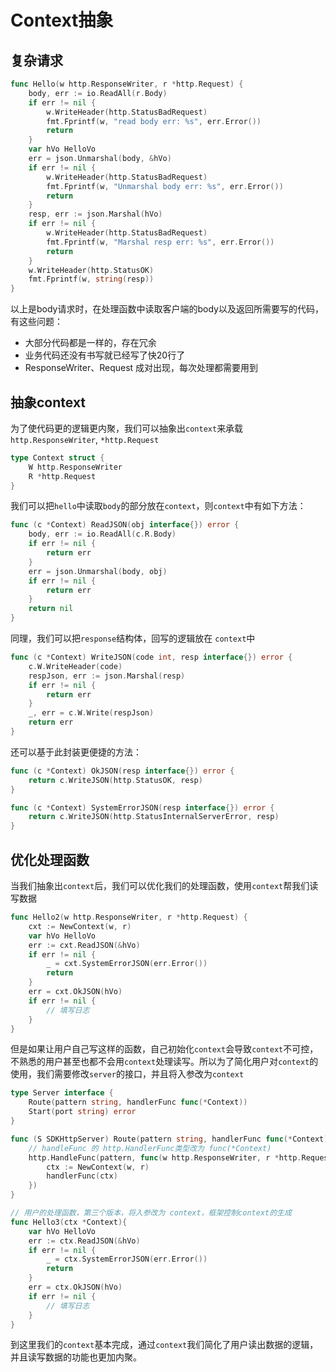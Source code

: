 # Context抽象

## 复杂请求

```go
func Hello(w http.ResponseWriter, r *http.Request) {
	body, err := io.ReadAll(r.Body)
	if err != nil {
		w.WriteHeader(http.StatusBadRequest)
		fmt.Fprintf(w, "read body err: %s", err.Error())
		return
	}
	var hVo HelloVo
	err = json.Unmarshal(body, &hVo)
	if err != nil {
		w.WriteHeader(http.StatusBadRequest)
		fmt.Fprintf(w, "Unmarshal body err: %s", err.Error())
		return
	}
	resp, err := json.Marshal(hVo)
	if err != nil {
		w.WriteHeader(http.StatusBadRequest)
		fmt.Fprintf(w, "Marshal resp err: %s", err.Error())
		return
	}
	w.WriteHeader(http.StatusOK)
	fmt.Fprintf(w, string(resp))
}
```

以上是body请求时，在处理函数中读取客户端的body以及返回所需要写的代码，有这些问题：

- 大部分代码都是一样的，存在冗余
- 业务代码还没有书写就已经写了快20行了
- ResponseWriter、Request 成对出现，每次处理都需要用到



## 抽象context

为了使代码更的逻辑更内聚，我们可以抽象出`context`来承载`http.ResponseWriter`, `*http.Request`

```go
type Context struct {
	W http.ResponseWriter
	R *http.Request
}
```

我们可以把`hello`中读取`body`的部分放在`context`，则`context`中有如下方法：

```go
func (c *Context) ReadJSON(obj interface{}) error {
	body, err := io.ReadAll(c.R.Body)
	if err != nil {
		return err
	}
	err = json.Unmarshal(body, obj)
	if err != nil {
		return err
	}
	return nil
}
```

同理，我们可以把`response`结构体，回写的逻辑放在 `context`中

```go
func (c *Context) WriteJSON(code int, resp interface{}) error {
	c.W.WriteHeader(code)
	respJson, err := json.Marshal(resp)
	if err != nil {
		return err
	}
	_, err = c.W.Write(respJson)
	return err
}
```

还可以基于此封装更便捷的方法：

```go
func (c *Context) OkJSON(resp interface{}) error {
	return c.WriteJSON(http.StatusOK, resp)
}

func (c *Context) SystemErrorJSON(resp interface{}) error {
	return c.WriteJSON(http.StatusInternalServerError, resp)
}
```

## 优化处理函数

当我们抽象出`context`后，我们可以优化我们的处理函数，使用`context`帮我们读写数据

```go
func Hello2(w http.ResponseWriter, r *http.Request) {
	cxt := NewContext(w, r)
	var hVo HelloVo
	err := cxt.ReadJSON(&hVo)
	if err != nil {
		_ = cxt.SystemErrorJSON(err.Error())
		return
	}
	err = cxt.OkJSON(hVo)
	if err != nil {
		// 填写日志
	}
}
```

但是如果让用户自己写这样的函数，自己初始化`context`会导致`context`不可控，不熟悉的用户甚至也都不会用`context`处理读写。所以为了简化用户对`context`的使用，我们需要修改`server`的接口，并且将入参改为`context`

```go
type Server interface {
	Route(pattern string, handlerFunc func(*Context))
	Start(port string) error
}

func (S SDKHttpServer) Route(pattern string, handlerFunc func(*Context)) { 
    // handleFunc 的 http.HandlerFunc类型改为 func(*Context)
	http.HandleFunc(pattern, func(w http.ResponseWriter, r *http.Request) {
		ctx := NewContext(w, r)
		handlerFunc(ctx)
	})
}

// 用户的处理函数，第三个版本，将入参改为 context，框架控制context的生成
func Hello3(ctx *Context){
	var hVo HelloVo
	err := ctx.ReadJSON(&hVo)
	if err != nil {
		_ = ctx.SystemErrorJSON(err.Error())
		return
	}
	err = ctx.OkJSON(hVo)
	if err != nil {
		// 填写日志
	}
}
```

到这里我们的`context`基本完成，通过`context`我们简化了用户读出数据的逻辑，并且读写数据的功能也更加内聚。
